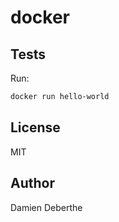 # docker

## Tests

Run:
```bash
docker run hello-world
```

## License

MIT

## Author

Damien Deberthe